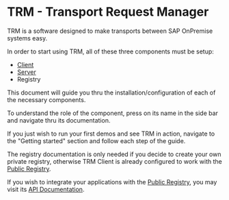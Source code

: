 # TRM - Transport Request Manager

TRM is a software designed to make transports between SAP OnPremise systems easy.

In order to start using TRM, all of these three components must be setup:
- [Client](client/README.md)
- [Server](server/README.md)
- Registry

This document will guide you thru the installation/configuration of each of the necessary components.

To understand the role of the component, press on its name in the side bar and navigate thru its documentation.

If you just wish to run your first demos and see TRM in action, navigate to the "Getting started" section and follow each step of the guide.


The registry documentation is only needed if you decide to create your own private registry, otherwise TRM Client is already configured to work with the [Public Registry](https://trmregistry.com).

If you wish to integrate your applications with the [Public Registry](https://trmregistry.com), you may visit its [API Documentation](public/api/README.md).